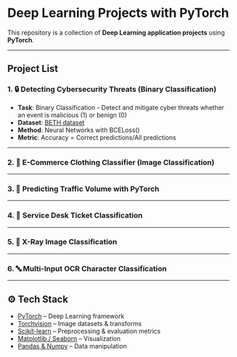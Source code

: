 # Deep Learning Projects with PyTorch

This repository is a collection of **Deep Learning application projects** using **PyTorch**.  

---

## Project List

### 1. 🔒 Detecting Cybersecurity Threats (Binary Classification)
- **Task**: Binary Classification - Detect and mitigate cyber threats whether an event is malicious (1) or benign (0)
- **Dataset**: [BETH dataset](https://www.kaggle.com/datasets/katehighnam/beth-dataset)
- **Method**: Neural Networks with BCELoss()
- **Metric**: Accuracy = Correct predictions/All predictions

---

### 2. 👕 E-Commerce Clothing Classifier (Image Classification)
 

---

### 3. 🚦 Predicting Traffic Volume with PyTorch


---

### 4. 📝 Service Desk Ticket Classification
 

---

### 5. 🩻 X-Ray Image Classification
 

---

### 6. 🔤 Multi-Input OCR Character Classification


---

## ⚙️ Tech Stack
- [PyTorch](https://pytorch.org/) – Deep Learning framework  
- [Torchvision](https://pytorch.org/vision/stable/index.html) – Image datasets & transforms  
- [Scikit-learn](https://scikit-learn.org/) – Preprocessing & evaluation metrics  
- [Matplotlib / Seaborn](https://matplotlib.org/) – Visualization  
- [Pandas & Numpy](https://pandas.pydata.org/) – Data manipulation  


